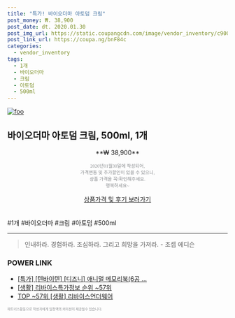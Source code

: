 ```yaml
--- 
title: "특가! 바이오더마 아토덤 크림" 
post_money: ₩. 38,900 
post_date: dt. 2020.01.30 
post_img_url: https://static.coupangcdn.com/image/vendor_inventory/c900/e12205420100c8d5a481f199f005f2988ca5722080e96db4482cf0d49f4b.png 
post_link_url: https://coupa.ng/bnF84c 
categories: 
  - vendor_inventory 
tags: 
  - 1개 
  - 바이오더마 
  - 크림 
  - 아토덤 
  - 500ml 
--- 
```

[![foo](https://static.coupangcdn.com/image/vendor_inventory/c900/e12205420100c8d5a481f199f005f2988ca5722080e96db4482cf0d49f4b.png)](https://coupa.ng/bnF84c) 

## 바이오더마 아토덤 크림, 500ml, 1개 
<p style="text-align: center;">**₩ 38,900**</p> 
<p style="text-align: center;"><span style="color: #898c8f; font-family: Georgia,Times,serif; font-size: 0.75em;">2020년01월30일에 작성되어, <br>가격변동 및 추가할인이 있을 수 있으니,<br> 상품 가격을 꼭!확인해주세요.<br>행복하세요~</span> 
</p>	 
<div markdown="0" style="text-align: center;"><a href="https://coupa.ng/bnF84c" class="btn btn--success">상품가격 및 후기 보러가기</a></div> 
<br><br> 
  #1개 #바이오더마 #크림 #아토덤 #500ml 
<hr> 

> 인내하라. 경험하라. 조심하라. 그리고 희망을 가져라. - 조셉 에디슨 


### POWER LINK

* <a href="https://blog.naver.com/an0733/221787193147" target="_blank">[특가] [텐바이텐] [디즈니] 애니멀 메모리북(6공 ...</a>
* <a href="https://blog.naver.com/sakai111/221773504021" target="_blank"> [생활] 리바이스특가정보 순위 ~57위</a>
* <a href="https://blog.naver.com/fasyy4321/221778251661" target="_blank"> TOP ~57위 [생활] 리바이스언더웨어</a>

<span style="color: #898c8f; font-family: Georgia,Times,serif; font-size: 0.55em;">파트너스활동으로 작성자에게 일정액의 커미션이 제공될수 있습니다.</span> 

